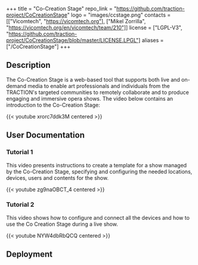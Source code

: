 +++
title = "Co-Creation Stage"
repo_link = "https://github.com/traction-project/CoCreationStage"
logo = "images/ccstage.png"
contacts = [["Vicomtech", "https://vicomtech.org"], ["Mikel Zorrilla", "https://vicomtech.org/en/vicomtech/team/210"]]
license = ["LGPL-V3", "https://github.com/traction-project/CoCreationStage/blob/master/LICENSE.LPGL"]
aliases = ["/CoCreationStage"]
+++

## Description

The Co-Creation Stage is a web-based tool that supports both live and on-demand media to enable art professionals and individuals from the TRACTION's targeted communities to remotely collaborate and to produce engaging and immersive opera shows. The video below contains an introduction to the Co-Creation Stage:

{{< youtube xrorc7ddk3M centered >}}

## User Documentation

### Tutorial 1

This video presents instructions to create a template for a show managed by the Co-Creation Stage, specifying and configuring the needed locations, devices, users and contents for the show.

{{< youtube zg9naOBCT_4 centered >}}

### Tutorial 2

This video shows how to configure and connect all the devices and how to use the Co Creation Stage during a live show.

{{< youtube NYW4dbRbQCQ centered >}}

## Deployment
